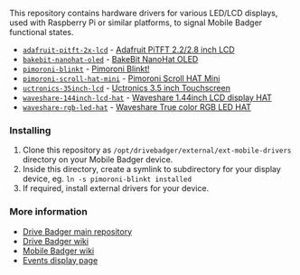 This repository contains hardware drivers for various LED/LCD displays, used with Raspberry Pi or similar platforms, to signal Mobile Badger functional states.

- [`adafruit-pitft-2x-lcd`](adafruit-pitft-2x-lcd) - [Adafruit PiTFT 2.2/2.8 inch LCD](https://learn.adafruit.com/adafruit-2-2-pitft-hat-320-240-primary-display-for-raspberry-pi)
- [`bakebit-nanohat-oled`](bakebit-nanohat-oled) - [BakeBit NanoHat OLED](http://wiki.friendlyarm.com/wiki/index.php/NanoHat_OLED)
- [`pimoroni-blinkt`](pimoroni-blinkt) - [Pimoroni Blinkt!](https://learn.pimoroni.com/tutorial/sandyj/getting-started-with-blinkt)
- [`pimoroni-scroll-hat-mini`](pimoroni-scroll-hat-mini) - [Pimoroni Scroll HAT Mini](https://shop.pimoroni.com/products/scroll-hat-mini)
- [`uctronics-35inch-lcd`](uctronics-35inch-lcd) - [Uctronics 3.5 inch Touchscreen](https://www.uctronics.com/display/uctronics-3-5-inch-touchscreen-for-raspberry-pi-with-case.html)
- [`waveshare-144inch-lcd-hat`](waveshare-144inch-lcd-hat) - [Waveshare 1.44inch LCD display HAT](https://www.waveshare.com/1.44inch-lcd-hat.htm)
- [`waveshare-rgb-led-hat`](waveshare-rgb-led-hat) - [Waveshare True color RGB LED HAT](https://www.waveshare.com/rgb-led-hat.htm)

### Installing

1. Clone this repository as `/opt/drivebadger/external/ext-mobile-drivers` directory on your Mobile Badger device.
2. Inside this directory, create a symlink to subdirectory for your display device, eg. `ln -s pimoroni-blinkt installed`
3. If required, install external drivers for your device.

### More information

- [Drive Badger main repository](https://github.com/drivebadger/drivebadger)
- [Drive Badger wiki](https://github.com/drivebadger/drivebadger/wiki)
- [Mobile Badger wiki](https://github.com/drivebadger/mobilebadger/wiki)
- [Events display page](https://github.com/drivebadger/mobilebadger/wiki/Events-display)
